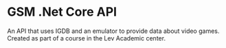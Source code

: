 # GSM .Net Core API

An API that uses IGDB and an emulator to provide data about video games.
Created as part of a course in the Lev Academic center.
